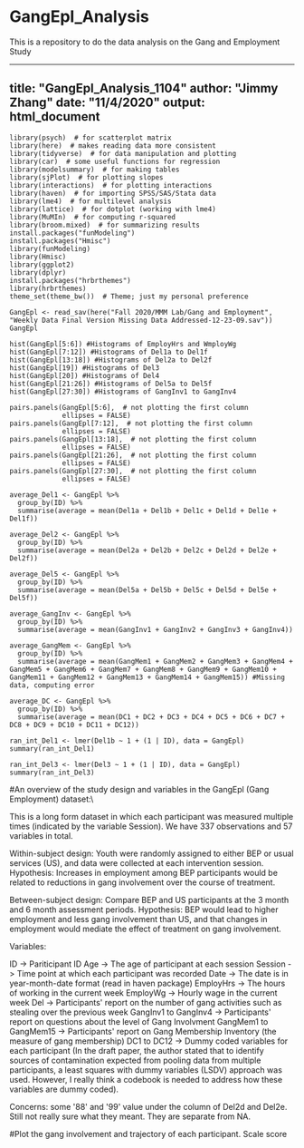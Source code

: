 # GangEpl_Analysis
This is a repository to do the data analysis on the Gang and Employment Study

---
title: "GangEpl_Analysis_1104"
author: "Jimmy Zhang"
date: "11/4/2020"
output: html_document
---

```{r load packages}
library(psych)  # for scatterplot matrix
library(here)  # makes reading data more consistent
library(tidyverse)  # for data manipulation and plotting
library(car)  # some useful functions for regression
library(modelsummary)  # for making tables
library(sjPlot)  # for plotting slopes
library(interactions)  # for plotting interactions
library(haven)  # for importing SPSS/SAS/Stata data
library(lme4)  # for multilevel analysis
library(lattice)  # for dotplot (working with lme4)
library(MuMIn)  # for computing r-squared
library(broom.mixed)  # for summarizing results
install.packages("funModeling")
install.packages("Hmisc")
library(funModeling)
library(Hmisc)
library(ggplot2)
library(dplyr)
install.packages("hrbrthemes")
library(hrbrthemes)
theme_set(theme_bw())  # Theme; just my personal preference

```

```{r import data}
GangEpl <- read_sav(here("Fall 2020/MMM Lab/Gang and Employment", "Weekly Data Final Version Missing Data Addressed-12-23-09.sav"))
GangEpl
```

```{r histograms of selected variables}
hist(GangEpl[5:6]) #Histograms of EmployHrs and WmployWg
hist(GangEpl[7:12]) #Histograms of Del1a to Del1f
hist(GangEpl[13:18]) #Histograms of Del2a to Del2f
hist(GangEpl[19]) #Histograms of Del3
hist(GangEpl[20]) #Histograms of Del4
hist(GangEpl[21:26]) #Histograms of Del5a to Del5f
hist(GangEpl[27:30]) #Histograms of GangInv1 to GangInv4
```

```{r scatter plots matrix}
pairs.panels(GangEpl[5:6],  # not plotting the first column
             ellipses = FALSE)
pairs.panels(GangEpl[7:12],  # not plotting the first column
             ellipses = FALSE)
pairs.panels(GangEpl[13:18],  # not plotting the first column
             ellipses = FALSE)
pairs.panels(GangEpl[21:26],  # not plotting the first column
             ellipses = FALSE)
pairs.panels(GangEpl[27:30],  # not plotting the first column
             ellipses = FALSE)
```

```{r scale scores}
average_Del1 <- GangEpl %>% 
  group_by(ID) %>% 
  summarise(average = mean(Del1a + Del1b + Del1c + Del1d + Del1e + Del1f))

average_Del2 <- GangEpl %>% 
  group_by(ID) %>% 
  summarise(average = mean(Del2a + Del2b + Del2c + Del2d + Del2e + Del2f))

average_Del5 <- GangEpl %>% 
  group_by(ID) %>% 
  summarise(average = mean(Del5a + Del5b + Del5c + Del5d + Del5e + Del5f))

average_GangInv <- GangEpl %>% 
  group_by(ID) %>% 
  summarise(average = mean(GangInv1 + GangInv2 + GangInv3 + GangInv4))

average_GangMem <- GangEpl %>% 
  group_by(ID) %>% 
  summarise(average = mean(GangMem1 + GangMem2 + GangMem3 + GangMem4 + GangMem5 + GangMem6 + GangMem7 + GangMem8 + GangMem9 + GangMem10 + GangMem11 + GangMem12 + GangMem13 + GangMem14 + GangMem15)) #Missing data, computing error

average_DC <- GangEpl %>% 
  group_by(ID) %>% 
  summarise(average = mean(DC1 + DC2 + DC3 + DC4 + DC5 + DC6 + DC7 + DC8 + DC9 + DC10 + DC11 + DC12))
```


```{r ran_int}
ran_int_Del1 <- lmer(Del1b ~ 1 + (1 | ID), data = GangEpl)
summary(ran_int_Del1)

ran_int_Del3 <- lmer(Del3 ~ 1 + (1 | ID), data = GangEpl)
summary(ran_int_Del3)
```

#An overview of the study design and variables in the GangEpl (Gang Employment) dataset:\

  This is a long form dataset in which each participant was measured multiple times (indicated by the variable Session). We have 337 observations and 57 variables in total.
  
  Within-subject design: Youth were randomly assigned to either BEP or usual services (US), and data were collected at each intervention session. Hypothesis: Increases in employment among BEP participants would be related to reductions in gang involvement over the course of treatment.
  
  Between-subject design: Compare BEP and US participants at the 3 month and 6 month assessment periods. Hypothesis: BEP would lead to higher employment and less gang involvement than US, and that changes in employment would mediate the effect of treatment on gang involvement.
  
  Variables:
  
  ID -> Pariticipant ID
  Age -> The age of participant at each session
  Session -> Time point at which each participant was recorded
  Date -> The date is in year-month-date format (read in haven package)
  EmployHrs -> The hours of working in the current week
  EmployWg -> Hourly wage in the current week
  Del -> Participants' report on the number of gang activities such as stealing over the previous week
  GangInv1 to GangInv4 -> Participants' report on questions about the level of Gang Involvment
  GangMem1 to GangMem15 -> Participants' report on Gang Membership Inventory (the measure of gang membership)
  DC1 to DC12 -> Dummy coded variables for each participant (In the draft paper, the author stated that to identify sources of contamination expected from pooling data from multiple participants, a least squares with dummy variables (LSDV) approach was used. However, I really think a codebook is needed to address how these variables are dummy coded).
  
Concerns: some '88' and '99' value under the column of Del2d and Del2e. Still not really sure what they meant. They are separate from NA.

#Plot the gang involvement and trajectory of each participant. Scale score
